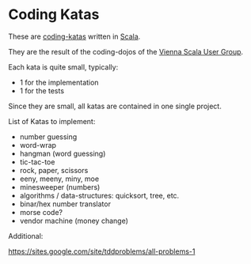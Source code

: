 Coding Katas
============

These are [coding-katas](http://codingdojo.org/cgi-bin/wiki.pl?KataCatalogue) written in [Scala](http://www.scala-lang.org/).

They are the result of the coding-dojos of the [Vienna Scala User Group](http://scala-vienna.org/).

Each kata is quite small, typically:

* 1 for the implementation
* 1 for the tests

Since they are small, all katas are contained in one single project.

List of Katas to implement:

* number guessing
* word-wrap
* hangman (word guessing)
* tic-tac-toe
* rock, paper, scissors
* eeny, meeny, miny, moe
* minesweeper (numbers)
* algorithms / data-structures: quicksort, tree, etc.
* binar/hex number translator
* morse code?
* vendor machine (money change)

Additional:

 https://sites.google.com/site/tddproblems/all-problems-1